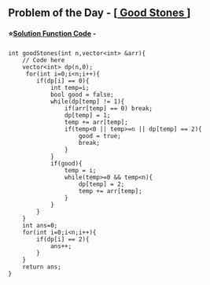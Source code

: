 ## Problem of the Day - [<a href="https://practice.geeksforgeeks.org/problems/e2d156755ca4e0a9b9abf5680191d4b06e52b1a8/1"> Good Stones </a>]


#### ⭐<ins>Solution Function Code</ins> -

    int goodStones(int n,vector<int> &arr){
        // Code here
        vector<int> dp(n,0);
         for(int i=0;i<n;i++){
            if(dp[i] == 0){
                int temp=i;
                bool good = false;
                while(dp[temp] != 1){
                    if(arr[temp] == 0) break;
                    dp[temp] = 1;
                    temp += arr[temp];
                    if(temp<0 || temp>=n || dp[temp] == 2){
                        good = true;
                        break;
                    }
                }
                if(good){
                    temp = i;
                    while(temp>=0 && temp<n){
                        dp[temp] = 2;
                        temp += arr[temp];
                    }
                }
            }
        }
        int ans=0;
        for(int i=0;i<n;i++){
            if(dp[i] == 2){
                ans++;
            }
        }
        return ans;
    }
